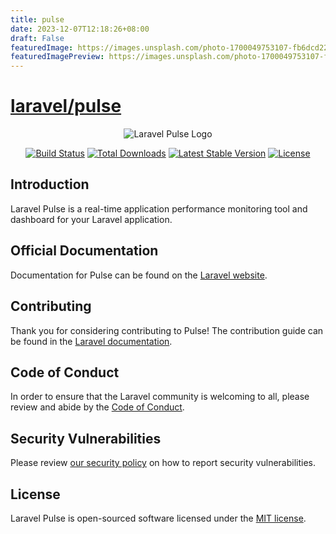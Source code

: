 ```yaml
---
title: pulse
date: 2023-12-07T12:18:26+08:00
draft: False
featuredImage: https://images.unsplash.com/photo-1700049753107-fb6dcd226c20?ixid=M3w0NjAwMjJ8MHwxfHJhbmRvbXx8fHx8fHx8fDE3MDE5MjI1Nzd8&ixlib=rb-4.0.3
featuredImagePreview: https://images.unsplash.com/photo-1700049753107-fb6dcd226c20?ixid=M3w0NjAwMjJ8MHwxfHJhbmRvbXx8fHx8fHx8fDE3MDE5MjI1Nzd8&ixlib=rb-4.0.3
---
```


# [laravel/pulse](https://github.com/laravel/pulse)

<p align="center"><img src="/art/logo.svg" alt="Laravel Pulse Logo"></p>

<p align="center">
<a href="https://github.com/laravel/pulse/actions"><img src="https://github.com/laravel/pulse/workflows/tests/badge.svg" alt="Build Status"></a>
<a href="https://packagist.org/packages/laravel/pulse"><img src="https://img.shields.io/packagist/dt/laravel/pulse" alt="Total Downloads"></a>
<a href="https://packagist.org/packages/laravel/pulse"><img src="https://img.shields.io/packagist/v/laravel/pulse" alt="Latest Stable Version"></a>
<a href="https://packagist.org/packages/laravel/pulse"><img src="https://img.shields.io/packagist/l/laravel/pulse" alt="License"></a>
</p>

## Introduction

Laravel Pulse is a real-time application performance monitoring tool and dashboard for your Laravel application.

## Official Documentation

Documentation for Pulse can be found on the [Laravel website](https://laravel.com/docs).

## Contributing

Thank you for considering contributing to Pulse! The contribution guide can be found in the [Laravel documentation](https://laravel.com/docs/contributions).

## Code of Conduct

In order to ensure that the Laravel community is welcoming to all, please review and abide by the [Code of Conduct](https://laravel.com/docs/contributions#code-of-conduct).

## Security Vulnerabilities

Please review [our security policy](https://github.com/laravel/pulse/security/policy) on how to report security vulnerabilities.

## License

Laravel Pulse is open-sourced software licensed under the [MIT license](LICENSE.md).
